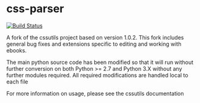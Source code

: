 css-parser
================

[![Build Status](https://github.com/ebook-utils/css-parser/workflows/CI/badge.svg)](https://github.com/ebook-utils/css-parser/actions?query=workflow%3ACI)

A fork of the cssutils project based on version 1.0.2.
This fork includes general bug fixes and extensions 
specific to editing and working with ebooks.

The main python source code has been modified so
that it will run without further conversion on both 
Python >= 2.7 and Python 3.X without any further
modules required.  All required modifications
are handled local to each file

For more information on usage, please see the cssutils 
documentation
